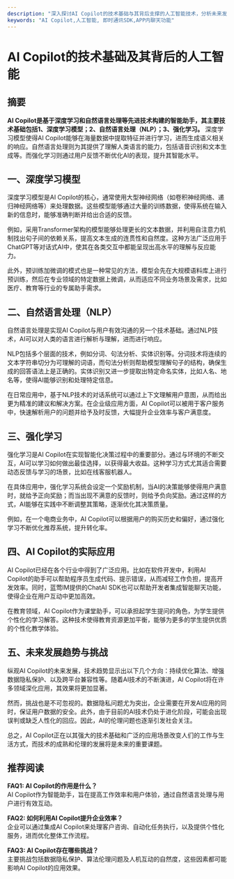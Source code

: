 ```yaml
---
description: "深入探讨AI Copilot的技术基础与其背后支撑的人工智能技术，分析未来发展趋势。"
keywords: "AI Copilot,人工智能, 即时通讯SDK,APP内聊天功能"
---
```

# AI Copilot的技术基础及其背后的人工智能

## 摘要

**AI Copilot是基于深度学习和自然语言处理等先进技术构建的智能助手，其主要技术基础包括1、深度学习模型；2、自然语言处理（NLP）；3、强化学习。** 深度学习模型使得AI Copilot能够在海量数据中提取特征并进行学习，进而生成语义相关的响应。自然语言处理则为其提供了理解人类语言的能力，包括语音识别和文本生成等。而强化学习则通过用户反馈不断优化AI的表现，提升其智能水平。

## 一、深度学习模型

深度学习模型是AI Copilot的核心，通常使用大型神经网络（如卷积神经网络、递归神经网络等）来处理数据。这些模型能够通过大量的训练数据，使得系统在输入新的信息时，能够准确判断并给出合适的反馈。

例如，采用Transformer架构的模型能够处理更长的文本数据，并利用自注意力机制找出句子间的依赖关系，提高文本生成的连贯性和自然度。这种方法广泛应用于ChatGPT等对话式AI中，使其在各类交互中都能呈现出高水平的理解与反应能力。

此外，预训练加微调的模式也是一种常见的方法，模型会先在大规模语料库上进行预训练，然后在专业领域的特定数据上微调，从而适应不同业务场景及需求，比如医疗、教育等行业的专属助手需求。

## 二、自然语言处理（NLP）

自然语言处理是实现AI Copilot与用户有效沟通的另一个技术基础。通过NLP技术，AI可以对人类的语言进行解析与理解，进而进行响应。

NLP包括多个层面的技术，例如分词、句法分析、实体识别等。分词技术将连续的文本字符串切分为可理解的词语，而句法分析则帮助模型理解句子的结构，确保生成的回答语法上是正确的。实体识别又进一步提取出特定命名实体，比如人名、地名等，使得AI能够识别和处理特定信息。

在日常应用中，基于NLP技术的对话系统可以通过上下文理解用户意图，从而给出更为精准的建议和解决方案。在企业级应用方面，AI Copilot可以被用于客户服务中，快速解析用户的问题并给予及时反馈，大幅提升企业效率与客户满意度。

## 三、强化学习

强化学习是AI Copilot在实现智能化决策过程中的重要部分。通过与环境的不断交互，AI可以学习如何做出最佳选择，以获得最大收益。这种学习方式尤其适合需要动态反馈与学习的场景，比如在线客服机器人。

在具体应用中，强化学习系统会设定一个奖励机制，当AI的决策能够使得用户满意时，就给予正向奖励；而当出现不满意的反馈时，则给予负向奖励。通过这样的方式，AI能够在实践中不断调整其策略，逐渐优化其决策质量。

例如，在一个电商业务中，AI Copilot可以根据用户的购买历史和偏好，通过强化学习不断优化推荐系统，提升转化率。

## 四、AI Copilot的实际应用

AI Copilot已经在各个行业中得到了广泛应用。比如在软件开发中，利用AI Copilot的助手可以帮助程序员生成代码、提示错误，从而减轻工作负担，提高开发效率。同时，蓝莺IM提供的ChatAI SDK也可以帮助开发者集成智能聊天功能，使得企业在用户互动中更加高效。

在教育领域，AI Copilot作为课堂助手，可以承担起学生提问的角色，为学生提供个性化的学习解答。这种技术使得教育资源更加平衡，能够为更多的学生提供优质的个性化教学体验。

## 五、未来发展趋势与挑战

纵观AI Copilot的未来发展，技术趋势显示出以下几个方向：持续优化算法、增强数据隐私保护、以及跨平台兼容性等。随着AI技术的不断演进，AI Copilot将在许多领域深化应用，其效果将更加显著。

然而，挑战也是不可忽视的。数据隐私问题尤为突出，企业需要在开发AI应用的同时，保证用户数据的安全。此外，由于目前的AI技术仍处于进化阶段，可能会出现误判或缺乏人性化的回应。因此，AI的伦理问题也逐渐引发社会关注。

总之，AI Copilot正在以其强大的技术基础和广泛的应用场景改变人们的工作与生活方式，而技术的成熟和伦理的发展将是未来的重要课题。

## 推荐阅读

**FAQ1: AI Copilot的作用是什么？**  
AI Copilot作为智能助手，旨在提高工作效率和用户体验，通过自然语言处理与用户进行有效互动。

**FAQ2: 如何利用AI Copilot提升企业效率？**  
企业可以通过集成AI Copilot来处理客户咨询、自动化任务执行，以及提供个性化服务，进而优化整体工作流程。

**FAQ3: AI Copilot存在哪些挑战？**  
主要挑战包括数据隐私保护、算法伦理问题及人机互动的自然度，这些因素都可能影响AI Copilot的应用效果。
